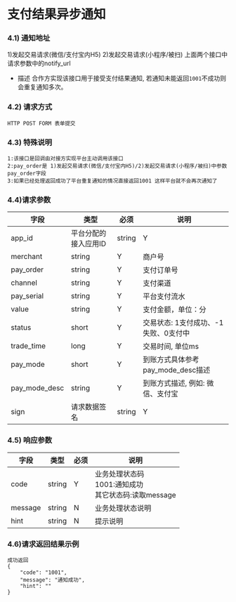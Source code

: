 # 支付结果异步通知

### 4.1) 通知地址
 1)发起交易请求(微信/支付宝内H5)
 2)发起交易请求(小程序/被扫)
 上面两个接口中请求参数中的notify_url
- 描述
  合作方实现该接口用于接受支付结果通知, 若通知未能返回`1001`不成功则会重复通知多次。
### 4.2) 请求方式

	HTTP POST FORM 表单提交

### 4.3) 特殊说明
	1:该接口是回调由对接方实现平台主动调用该接口
	2:pay_order是 1)发起交易请求(微信/支付宝内H5)/2)发起交易请求(小程序/被扫)中参数pay_order字段
	3:如果已经处理返回成功了平台重复通知的情况直接返回1001 这样平台就不会再次通知了

###   4.4)请求参数
| 字段          | 类型   | 必须 | 说明                                 |
| ------------- | ------ | ---- | ------------------------------------ |
| app_id       | 平台分配的接入应用ID                                         | string |  Y   | op1234567723122                           |
| merchant      | string | Y    | 商户号                               |
| pay_order     | string | Y    | 支付订单号                           |
| channel       | string | Y    | 支付渠道                             |
| pay_serial    | string | Y    | 平台支付流水                         |
| value         | string | Y    | 支付金额，单位：分                   |
| status        | short  | Y    | 交易状态: 1支付成功、-1失败、0支付中 |
| trade_time    | long   | Y    | 交易时间, 单位ms                     |
| pay_mode      | short  | Y    | 到账方式具体参考pay_mode_desc描述    |
| pay_mode_desc | string | Y    | 到账方式描述, 例如: 微信、支付宝     |
| sign         | 请求数据签名  | string |  Y   | C65FCAC2D3FB5E2D3D4AD93DD20C8C39          |

### 4.5) 响应参数

| 字段    | 类型   | 必须 | 说明                                                       |
| ------- | ------ | ---- | ---------------------------------------------------------- |
| code    | string | Y    | 业务处理状态码<br>1001:通知成功<br/>其它状态码:读取message |
| message | string | N    | 业务处理状态说明                                           |
| hint    | string | N    | 提示说明                                                   |


### 4.6)请求返回结果示例

```
成功返回
{
	"code": "1001",
	"message": "通知成功",
	"hint": ""
}
```
